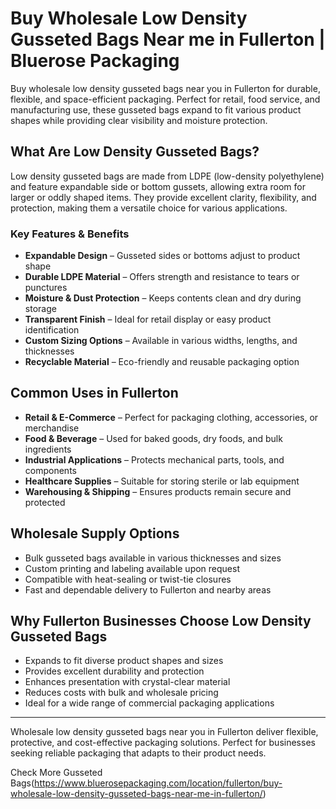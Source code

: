 # Buy Wholesale Low Density Gusseted Bags Near me in Fullerton | Bluerose Packaging

Buy wholesale low density gusseted bags near you in Fullerton for durable, flexible, and space-efficient packaging. Perfect for retail, food service, and manufacturing use, these gusseted bags expand to fit various product shapes while providing clear visibility and moisture protection.

## What Are Low Density Gusseted Bags?  

Low density gusseted bags are made from LDPE (low-density polyethylene) and feature expandable side or bottom gussets, allowing extra room for larger or oddly shaped items. They provide excellent clarity, flexibility, and protection, making them a versatile choice for various applications.  

### Key Features & Benefits  

- **Expandable Design** – Gusseted sides or bottoms adjust to product shape  
- **Durable LDPE Material** – Offers strength and resistance to tears or punctures  
- **Moisture & Dust Protection** – Keeps contents clean and dry during storage  
- **Transparent Finish** – Ideal for retail display or easy product identification  
- **Custom Sizing Options** – Available in various widths, lengths, and thicknesses  
- **Recyclable Material** – Eco-friendly and reusable packaging option  

## Common Uses in Fullerton  

- **Retail & E-Commerce** – Perfect for packaging clothing, accessories, or merchandise  
- **Food & Beverage** – Used for baked goods, dry foods, and bulk ingredients  
- **Industrial Applications** – Protects mechanical parts, tools, and components  
- **Healthcare Supplies** – Suitable for storing sterile or lab equipment  
- **Warehousing & Shipping** – Ensures products remain secure and protected  

## Wholesale Supply Options  

- Bulk gusseted bags available in various thicknesses and sizes  
- Custom printing and labeling available upon request  
- Compatible with heat-sealing or twist-tie closures  
- Fast and dependable delivery to Fullerton and nearby areas  

## Why Fullerton Businesses Choose Low Density Gusseted Bags  

- Expands to fit diverse product shapes and sizes  
- Provides excellent durability and protection  
- Enhances presentation with crystal-clear material  
- Reduces costs with bulk and wholesale pricing  
- Ideal for a wide range of commercial packaging applications  

---  
Wholesale low density gusseted bags near you in Fullerton deliver flexible, protective, and cost-effective packaging solutions. Perfect for businesses seeking reliable packaging that adapts to their product needs.  

Check More Gusseted Bags(https://www.bluerosepackaging.com/location/fullerton/buy-wholesale-low-density-gusseted-bags-near-me-in-fullerton/)


